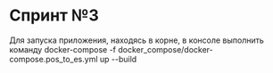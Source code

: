 # Спринт №3
 

Для запуска приложения, находясь в корне, в консоле выполнить команду docker-compose -f docker_compose/docker-compose.pos_to_es.yml up --build  
